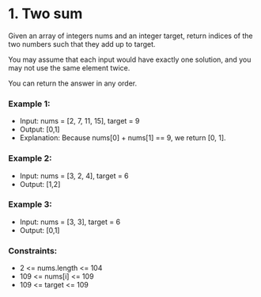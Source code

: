 # 1. Two sum

Given an array of integers nums and an integer target, return indices of the two numbers such that they add up to target.

You may assume that each input would have exactly one solution, and you may not use the same element twice.

You can return the answer in any order.


### Example 1:

* Input: nums = [2, 7, 11, 15], target = 9
* Output: [0,1]
* Explanation: Because nums[0] + nums[1] == 9, we return [0, 1].


### Example 2:

* Input: nums = [3, 2, 4], target = 6
* Output: [1,2]


### Example 3:

* Input: nums = [3, 3], target = 6
* Output: [0,1]


### Constraints:

* 2 <= nums.length <= 104
* 109 <= nums[i] <= 109
* 109 <= target <= 109
